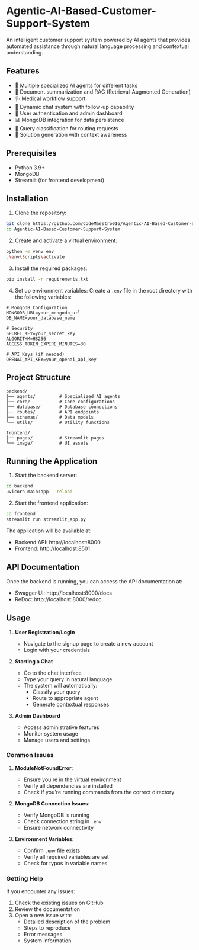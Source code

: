 # Agentic-AI-Based-Customer-Support-System

An intelligent customer support system powered by AI agents that provides automated assistance through natural language processing and contextual understanding.

## Features

- 🤖 Multiple specialized AI agents for different tasks
- 📝 Document summarization and RAG (Retrieval-Augmented Generation)
- 🩺 Medical workflow support
- 💬 Dynamic chat system with follow-up capability
- 🔐 User authentication and admin dashboard
- 📊 MongoDB integration for data persistence
- 🎯 Query classification for routing requests
- 🔄 Solution generation with context awareness

## Prerequisites

- Python 3.9+
- MongoDB
- Streamlit (for frontend development)

## Installation

1. Clone the repository:
```bash
git clone https://github.com/CodeMaestro016/Agentic-AI-Based-Customer-Support-System.git
cd Agentic-AI-Based-Customer-Support-System
```

2. Create and activate a virtual environment:
```bash
python -m venv env
.\env\Scripts\activate
```

3. Install the required packages:
```bash
pip install -r requirements.txt
```

4. Set up environment variables:
Create a `.env` file in the root directory with the following variables:
```env
# MongoDB Configuration
MONGODB_URL=your_mongodb_url
DB_NAME=your_database_name

# Security
SECRET_KEY=your_secret_key
ALGORITHM=HS256
ACCESS_TOKEN_EXPIRE_MINUTES=30

# API Keys (if needed)
OPENAI_API_KEY=your_openai_api_key
```

## Project Structure

```
backend/
├── agents/         # Specialized AI agents
├── core/           # Core configurations
├── database/       # Database connections
├── routes/         # API endpoints
├── schemas/        # Data models
└── utils/          # Utility functions

frontend/
├── pages/          # Streamlit pages
└── image/          # UI assets
```

## Running the Application

1. Start the backend server:
```bash
cd backend
uvicorn main:app --reload
```

2. Start the frontend application:
```bash
cd frontend
streamlit run streamlit_app.py
```

The application will be available at:
- Backend API: http://localhost:8000
- Frontend: http://localhost:8501

## API Documentation

Once the backend is running, you can access the API documentation at:
- Swagger UI: http://localhost:8000/docs
- ReDoc: http://localhost:8000/redoc

## Usage

1. **User Registration/Login**
   - Navigate to the signup page to create a new account
   - Login with your credentials

2. **Starting a Chat**
   - Go to the chat interface
   - Type your query in natural language
   - The system will automatically:
     - Classify your query
     - Route to appropriate agent
     - Generate contextual responses

3. **Admin Dashboard**
   - Access administrative features
   - Monitor system usage
   - Manage users and settings

### Common Issues

1. **ModuleNotFoundError**:
   - Ensure you're in the virtual environment
   - Verify all dependencies are installed
   - Check if you're running commands from the correct directory

2. **MongoDB Connection Issues**:
   - Verify MongoDB is running
   - Check connection string in `.env`
   - Ensure network connectivity

3. **Environment Variables**:
   - Confirm `.env` file exists
   - Verify all required variables are set
   - Check for typos in variable names

### Getting Help

If you encounter any issues:
1. Check the existing issues on GitHub
2. Review the documentation
3. Open a new issue with:
   - Detailed description of the problem
   - Steps to reproduce
   - Error messages
   - System information
